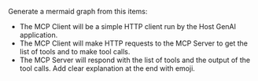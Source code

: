 Generate a mermaid graph from this items: 
  - The MCP Client will be a simple HTTP client run by the Host GenAI application.
  - The MCP Client will make HTTP requests to the MCP Server to get the list of tools and to make tool calls. 
  - The MCP Server will respond with the list of tools and the output of the tool calls.
Add clear explanation at the end with emoji.
